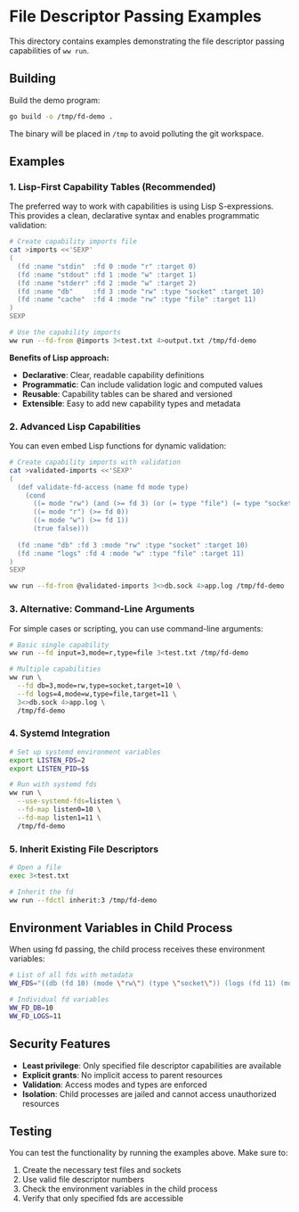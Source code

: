 # File Descriptor Passing Examples

This directory contains examples demonstrating the file descriptor passing capabilities of `ww run`.

## Building

Build the demo program:

```bash
go build -o /tmp/fd-demo .
```

The binary will be placed in `/tmp` to avoid polluting the git workspace.

## Examples

### 1. Lisp-First Capability Tables (Recommended)

The preferred way to work with capabilities is using Lisp S-expressions. This provides a clean, declarative syntax and enables programmatic validation:

```bash
# Create capability imports file
cat >imports <<'SEXP'
(
  (fd :name "stdin"  :fd 0 :mode "r" :target 0)
  (fd :name "stdout" :fd 1 :mode "w" :target 1)
  (fd :name "stderr" :fd 2 :mode "w" :target 2)
  (fd :name "db"     :fd 3 :mode "rw" :type "socket" :target 10)
  (fd :name "cache"  :fd 4 :mode "rw" :type "file" :target 11)
)
SEXP

# Use the capability imports
ww run --fd-from @imports 3<test.txt 4>output.txt /tmp/fd-demo
```

**Benefits of Lisp approach:**
- **Declarative**: Clear, readable capability definitions
- **Programmatic**: Can include validation logic and computed values
- **Reusable**: Capability tables can be shared and versioned
- **Extensible**: Easy to add new capability types and metadata

### 2. Advanced Lisp Capabilities

You can even embed Lisp functions for dynamic validation:

```bash
# Create capability imports with validation
cat >validated-imports <<'SEXP'
(
  (def validate-fd-access (name fd mode type)
    (cond
      ((= mode "rw") (and (>= fd 3) (or (= type "file") (= type "socket"))))
      ((= mode "r") (>= fd 0))
      ((= mode "w") (>= fd 1))
      (true false)))
  
  (fd :name "db" :fd 3 :mode "rw" :type "socket" :target 10)
  (fd :name "logs" :fd 4 :mode "w" :type "file" :target 11)
)
SEXP

ww run --fd-from @validated-imports 3<>db.sock 4>app.log /tmp/fd-demo
```

### 3. Alternative: Command-Line Arguments

For simple cases or scripting, you can use command-line arguments:

```bash
# Basic single capability
ww run --fd input=3,mode=r,type=file 3<test.txt /tmp/fd-demo

# Multiple capabilities
ww run \
  --fd db=3,mode=rw,type=socket,target=10 \
  --fd logs=4,mode=w,type=file,target=11 \
  3<>db.sock 4>app.log \
  /tmp/fd-demo
```

### 4. Systemd Integration

```bash
# Set up systemd environment variables
export LISTEN_FDS=2
export LISTEN_PID=$$

# Run with systemd fds
ww run \
  --use-systemd-fds=listen \
  --fd-map listen0=10 \
  --fd-map listen1=11 \
  /tmp/fd-demo
```

### 5. Inherit Existing File Descriptors

```bash
# Open a file
exec 3<test.txt

# Inherit the fd
ww run --fdctl inherit:3 /tmp/fd-demo
```

## Environment Variables in Child Process

When using fd passing, the child process receives these environment variables:

```bash
# List of all fds with metadata
WW_FDS="((db (fd 10) (mode \"rw\") (type \"socket\")) (logs (fd 11) (mode \"w\") (type \"file\")))"

# Individual fd variables
WW_FD_DB=10
WW_FD_LOGS=11
```

## Security Features

- **Least privilege**: Only specified file descriptor capabilities are available
- **Explicit grants**: No implicit access to parent resources
- **Validation**: Access modes and types are enforced
- **Isolation**: Child processes are jailed and cannot access unauthorized resources

## Testing

You can test the functionality by running the examples above. Make sure to:

1. Create the necessary test files and sockets
2. Use valid file descriptor numbers
3. Check the environment variables in the child process
4. Verify that only specified fds are accessible
